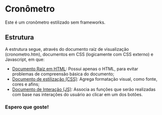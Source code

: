 # Cronômetro
Este é um cronômetro estilizado sem frameworks.
## Estrutura
A estrutura segue, através do documento raíz de visualização (cronometro.htm), documentos em CSS (logicamente com CSS externo) e Javascript, em que:
- <a href="./calcula.htm">Documento Raíz em HTML</a>: Possui apenas o HTML, para evitar problemas de compreensâo básica do documento;
- <a href="./cronometro.css">Documento de estilização (CSS)</a>: Agrega formatação visual, como fonte, cores e afins;
- <a href="./cronometro.js">Documento de Interação (JS)</a>: Associa as funções que serão realizadas com base nas interações do usuário ao clicar em um dos botões.
### Espero que goste!
